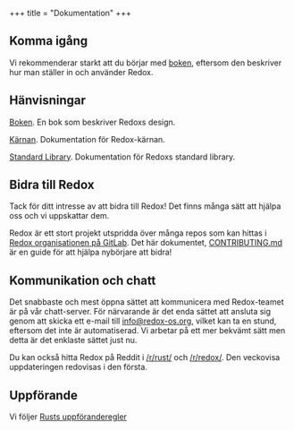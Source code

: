 +++
title = "Dokumentation"
+++

## Komma igång

Vi rekommenderar starkt att du börjar med [boken](https://doc.redox-os.org/book/), eftersom den beskriver hur man ställer in och använder Redox.

## Hänvisningar

[Boken](https://doc.redox-os.org/book/). En bok som beskriver Redoxs design.

[Kärnan](https://doc.redox-os.org/kernel/kernel/). Dokumentation för Redox-kärnan.

[Standard Library](https://doc.redox-os.org/std/std/). Dokumentation för Redoxs standard library.

## Bidra till Redox

Tack för ditt intresse av att bidra till Redox!
Det finns många sätt att hjälpa oss och vi uppskattar dem.

Redox är ett stort projekt utspridda över många repos som kan hittas i
[Redox organisationen på GitLab](https://gitlab.redox-os.org/redox-os). Det här dokumentet,
[CONTRIBUTING.md](https://gitlab.redox-os.org/redox-os/redox/blob/master/CONTRIBUTING.md)
är en guide för att hjälpa nybörjare att bidra!

## Kommunikation och chatt

Det snabbaste och mest öppna sättet att kommunicera med Redox-teamet är på vår chatt-server. För närvarande är det enda sättet att ansluta sig genom att skicka ett e-mail till
[info@redox-os.org](mailto:info@redox-os.org), vilket kan ta en stund,
eftersom det inte är automatiserad. Vi arbetar på ett mer bekvämt sätt
men detta är det enklaste sättet just nu.

Du kan också hitta Redox på Reddit i
[/r/rust/](https://www.reddit.com/r/rust) och
[/r/redox/](https://www.reddit.com/r/redox). Den veckovisa uppdateringen redovisas i den första.

## Uppförande

Vi följer [Rusts uppföranderegler](https://www.rust-lang.org/sv-SE/conduct.html)

